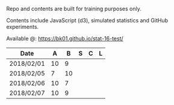 Repo and contents are built for training purposes only. 

Contents include JavaScript (d3), simulated statistics and GitHub experiments.

Available @: https://bk01.github.io/stat-16-test/

| Date | A | B | S | C | L |
| ------------- | ------------- | ------------- | ------------- | ------------- | ------------- |
| 2018/02/01 | 10  | 9  | | | |
| 2018/02/05 | 7  | 10 | | | |
| 2018/02/06 | 10  | 7 | | | |
| 2018/02/07 | 10  | 9 | | | |
